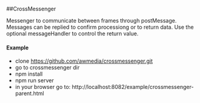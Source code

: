 ##CrossMessenger

Messenger to communicate between frames through postMessage. Messages can be replied to confirm processiong or to return data. Use the optional messageHandler to control the return value.


#### Example
- clone https://github.com/awmedia/crossmessenger.git
- go to crossmessenger dir
- npm install
- npm run server
- in your browser go to: http://localhost:8082/example/crossmessenger-parent.html
